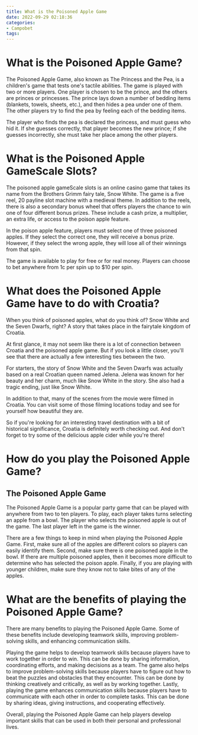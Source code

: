 ```yaml
---
title: What is the Poisoned Apple Game
date: 2022-09-29 02:18:36
categories:
- Campobet
tags:
---
```



#  What is the Poisoned Apple Game?

The Poisoned Apple Game, also known as The Princess and the Pea, is a children's game that tests one's tactile abilities. The game is played with two or more players. One player is chosen to be the prince, and the others are princes or princesses. The prince lays down a number of bedding items (blankets, towels, sheets, etc.), and then hides a pea under one of them. The other players try to find the pea by feeling each of the bedding items.

The player who finds the pea is declared the princess, and must guess who hid it. If she guesses correctly, that player becomes the new prince; if she guesses incorrectly, she must take her place among the other players.

#  What is the Poisoned Apple GameScale Slots?

The poisoned apple gameScale slots is an online casino game that takes its name from the Brothers Grimm fairy tale, Snow White. The game is a five reel, 20 payline slot machine with a medieval theme. In addition to the reels, there is also a secondary bonus wheel that offers players the chance to win one of four different bonus prizes. These include a cash prize, a multiplier, an extra life, or access to the poison apple feature.

In the poison apple feature, players must select one of three poisoned apples. If they select the correct one, they will receive a bonus prize. However, if they select the wrong apple, they will lose all of their winnings from that spin.

The game is available to play for free or for real money. Players can choose to bet anywhere from 1c per spin up to $10 per spin.

#  What does the Poisoned Apple Game have to do with Croatia?

When you think of poisoned apples, what do you think of? Snow White and the Seven Dwarfs, right? A story that takes place in the fairytale kingdom of Croatia.

At first glance, it may not seem like there is a lot of connection between Croatia and the poisoned apple game. But if you look a little closer, you'll see that there are actually a few interesting ties between the two.

For starters, the story of Snow White and the Seven Dwarfs was actually based on a real Croatian queen named Jelena. Jelena was known for her beauty and her charm, much like Snow White in the story. She also had a tragic ending, just like Snow White.

In addition to that, many of the scenes from the movie were filmed in Croatia. You can visit some of those filming locations today and see for yourself how beautiful they are.

So if you're looking for an interesting travel destination with a bit of historical significance, Croatia is definitely worth checking out. And don't forget to try some of the delicious apple cider while you're there!

#  How do you play the Poisoned Apple Game?

## The Poisoned Apple Game

The Poisoned Apple Game is a popular party game that can be played with anywhere from two to ten players. To play, each player takes turns selecting an apple from a bowl. The player who selects the poisoned apple is out of the game. The last player left in the game is the winner.

There are a few things to keep in mind when playing the Poisoned Apple Game. First, make sure all of the apples are different colors so players can easily identify them. Second, make sure there is one poisoned apple in the bowl. If there are multiple poisoned apples, then it becomes more difficult to determine who has selected the poison apple. Finally, if you are playing with younger children, make sure they know not to take bites of any of the apples.

#  What are the benefits of playing the Poisoned Apple Game?

There are many benefits to playing the Poisoned Apple Game. Some of these benefits include developing teamwork skills, improving problem-solving skills, and enhancing communication skills.

Playing the game helps to develop teamwork skills because players have to work together in order to win. This can be done by sharing information, coordinating efforts, and making decisions as a team. The game also helps to improve problem-solving skills because players have to figure out how to beat the puzzles and obstacles that they encounter. This can be done by thinking creatively and critically, as well as by working together. Lastly, playing the game enhances communication skills because players have to communicate with each other in order to complete tasks. This can be done by sharing ideas, giving instructions, and cooperating effectively.

Overall, playing the Poisoned Apple Game can help players develop important skills that can be used in both their personal and professional lives.